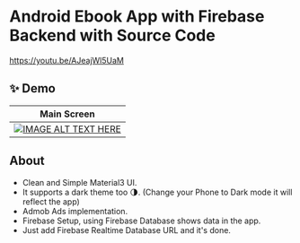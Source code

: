 # Android Ebook App with Firebase Backend with Source Code

https://youtu.be/AJeajWl5UaM
## ✨ Demo
|  Main Screen  |
|:-:|
 | [![IMAGE ALT TEXT HERE](https://img.youtube.com/vi/sO-EYj0JNpM/0.jpg)](https://www.youtube.com/watch?v=sO-EYj0JNpM) |

## About
- Clean and Simple Material3 UI.
- It supports a dark theme too 🌗. (Change your Phone to Dark mode it will reflect the app)
- Admob Ads implementation.   
- Firebase Setup, using Firebase Database shows data in the app.
- Just add Firebase Realtime Database URL and it's done.


  
